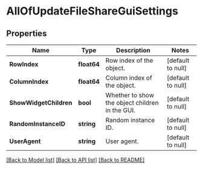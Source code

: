 # AllOfUpdateFileShareGuiSettings

## Properties
Name | Type | Description | Notes
------------ | ------------- | ------------- | -------------
**RowIndex** | **float64** | Row index of the object. | [default to null]
**ColumnIndex** | **float64** | Column index of the object. | [default to null]
**ShowWidgetChildren** | **bool** | Whether to show the object children in the GUI. | [default to null]
**RandomInstanceID** | **string** | Random instance ID. | [default to null]
**UserAgent** | **string** | User agent. | [default to null]

[[Back to Model list]](../README.md#documentation-for-models) [[Back to API list]](../README.md#documentation-for-api-endpoints) [[Back to README]](../README.md)


